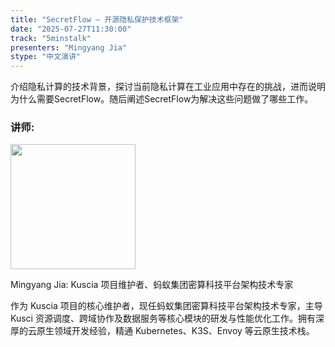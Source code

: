 ```yaml
---
title: "SecretFlow — 开源隐私保护技术框架"
date: "2025-07-27T11:30:00"
track: "5minstalk"
presenters: "Mingyang Jia"
stype: "中文演讲"
---
```


介绍隐私计算的技术背景，探讨当前隐私计算在工业应用中存在的挑战，进而说明为什么需要SecretFlow。随后阐述SecretFlow为解决这些问题做了哪些工作。

### 讲师:


<img src="https://sessionize.com/image/d9b4-400o400o1-fH3oJtYCunAvjxi7zqT2T3.jpg" width="200" /><br/>

Mingyang Jia: Kuscia 项目维护者、蚂蚁集团密算科技平台架构技术专家

作为 Kuscia 项目的核心维护者，现任蚂蚁集团密算科技平台架构技术专家，主导 Kusci 资源调度、跨域协作及数据服务等核心模块的研发与性能优化工作。拥有深厚的云原生领域开发经验，精通 Kubernetes、K3S、Envoy 等云原生技术栈。

